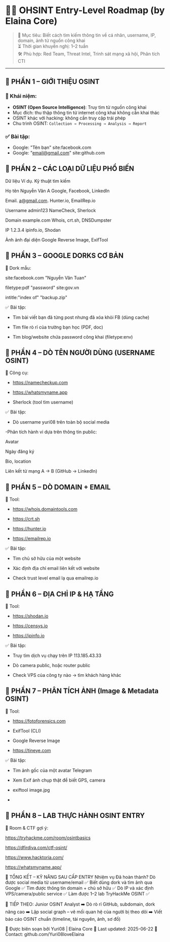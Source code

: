 # 🕵️‍♂️ OHSINT Entry-Level Roadmap (by Elaina Core)

> 📌 Mục tiêu: Biết cách tìm kiếm thông tin về cá nhân, username, IP, domain, ảnh từ nguồn công khai  
> ⏳ Thời gian khuyến nghị: 1–2 tuần  
> 🛠️ Phù hợp: Red Team, Threat Intel, Trinh sát mạng xã hội, Phân tích CTI

---

## 🔹 PHẦN 1 – GIỚI THIỆU OSINT

### 📘 Khái niệm:
- **OSINT (Open Source Intelligence)**: Truy tìm từ nguồn công khai
- Mục đích: thu thập thông tin từ internet công khai không cần khai thác
- OSINT khác với hacking: không cần truy cập trái phép
- Chu trình OSINT: `Collection → Processing → Analysis → Report`

### ✅ Bài tập:
- Google: "Tên bạn" site:facebook.com
- Google: "email@gmail.com" site:github.com

## 🔹 PHẦN 2 – CÁC LOẠI DỮ LIỆU PHỔ BIẾN

Dữ liệu	             Ví dụ.         	Kỹ thuật tìm kiếm

Họ tên	         Nguyễn Văn A	     Google, Facebook, LinkedIn

Email.           	a@gmail.com.     	Hunter.io, EmailRep.io

Username	         admin123	        NameCheck, Sherlock

Domain         	example.com	       Whois, crt.sh, DNSDumpster

IP	         1.2.3.4	             ipinfo.io, Shodan

Ảnh	        ảnh đại diện           Google Reverse Image, ExifTool

## 🔹 PHẦN 3 – GOOGLE DORKS CƠ BẢN
🧠 Dork mẫu:

site:facebook.com "Nguyễn Văn Tuan"

filetype:pdf "password" site:gov.vn

intitle:"index of" "backup.zip"

✅ Bài tập:
- Tìm bài viết bạn đã từng post nhưng đã xóa khỏi FB (dùng cache)

- Tìm file rò rỉ của trường bạn học (PDF, doc)

- Tìm blog/website chứa password công khai (filetype:env)

## 🔹 PHẦN 4 – DÒ TÊN NGƯỜI DÙNG (USERNAME OSINT)
🧰 Công cụ:
- https://namecheckup.com

- https://whatsmyname.app

- Sherlock (tool tìm username)

✅ Bài tập:
- Dò username yuri08 trên toàn bộ social media

-Phân tích hành vi dựa trên thông tin public:

 Avatar

Ngày đăng ký

Bio, location

Liên kết từ mạng A → B (GitHub → LinkedIn)

## 🔹 PHẦN 5 – DÒ DOMAIN + EMAIL
🧰 Tool:
- https://whois.domaintools.com

- https://crt.sh

- https://hunter.io

- https://emailrep.io

✅ Bài tập:
- Tìm chủ sở hữu của một website

- Xác định địa chỉ email liên kết với website

- Check trust level email lạ qua emailrep.io

## 🔹 PHẦN 6 – ĐỊA CHỈ IP & HẠ TẦNG
🧰 Tool:
- https://shodan.io

- https://censys.io

- https://ipinfo.io

✅ Bài tập:
- Truy tìm dịch vụ chạy trên IP 113.185.43.33

- Dò camera public, hoặc router public

- Check VPS của công ty nào → tìm khách hàng khác

## 🔹 PHẦN 7 – PHÂN TÍCH ẢNH (Image & Metadata OSINT)
🧰 Tool:
- https://fotoforensics.com

- ExifTool (CLI)

- Google Reverse Image

- https://tineye.com

✅ Bài tập:
- Tìm ảnh gốc của một avatar Telegram

- Xem Exif ảnh chụp thật để biết GPS, camera

- exiftool image.jpg
- 
## 🔹 PHẦN 8 – LAB THỰC HÀNH OSINT ENTRY
🧪 Room & CTF gợi ý:

https://tryhackme.com/room/osintbasics

https://dfirdiva.com/ctf-osint/

https://www.hacktoria.com/

https://whatsmyname.app/

🏁 TỔNG KẾT – KỸ NĂNG SAU CẤP ENTRY
Nhiệm vụ	Đã hoàn thành?
Dò được social media từ username/email	✅
Biết dùng dork và tìm ảnh qua Google	✅
Tìm được thông tin domain + chủ sở hữu	✅
Dò IP và xác định VPS/camera/public service	✅
Làm được 1–2 lab TryHackMe OSINT	✅

🧠 TIẾP THEO: Junior OSINT Analyst
➡️ Dò rò rỉ GitHub, subdomain, dork nâng cao
➡️ Lập social graph – vẽ mối quan hệ của người bị theo dõi
➡️ Viết báo cáo OSINT chuẩn (timeline, tài nguyên, ảnh, sơ đồ)

📌 Được biên soạn bởi Yuri08 | Elaina Core
📅 Last updated: 2025-06-22
📩 Contact: github.com/Yuri08loveElaina
